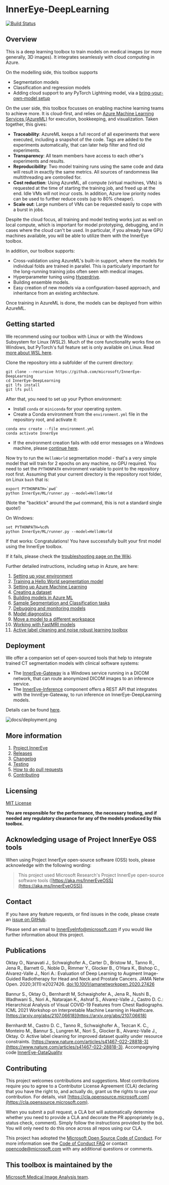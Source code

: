 # InnerEye-DeepLearning

[![Build Status](https://innereye.visualstudio.com/InnerEye/_apis/build/status/InnerEye-DeepLearning/InnerEye-DeepLearning-PR?branchName=main)](https://innereye.visualstudio.com/InnerEye/_build?definitionId=112&branchName=main)

## Overview

This is a deep learning toolbox to train models on medical images (or more generally, 3D images).
It integrates seamlessly with cloud computing in Azure.

On the modelling side, this toolbox supports

- Segmentation models
- Classification and regression models
- Adding cloud support to any PyTorch Lightning model, via a [bring-your-own-model setup](docs/bring_your_own_model.md)

On the user side, this toolbox focusses on enabling machine learning teams to achieve more. It is cloud-first, and
relies on [Azure Machine Learning Services (AzureML)](https://docs.microsoft.com/en-gb/azure/machine-learning/) for execution,
bookkeeping, and visualization. Taken together, this gives:

- **Traceability**: AzureML keeps a full record of all experiments that were executed, including a snapshot of
the code. Tags are added to the experiments automatically, that can later help filter and find old experiments.
- **Transparency**: All team members have access to each other's experiments and results.
- **Reproducibility**: Two model training runs using the same code and data will result in exactly the same metrics. All
 sources of randomness like multithreading are controlled for.
- **Cost reduction**: Using AzureML, all compute (virtual machines, VMs) is requested at the time of starting the
training job, and freed up at the end. Idle VMs will not incur costs. In addition, Azure low priority
nodes can be used to further reduce costs (up to 80% cheaper).
- **Scale out**: Large numbers of VMs can be requested easily to cope with a burst in jobs.

Despite the cloud focus, all training and model testing works just as well on local compute, which is important for
model prototyping, debugging, and in cases where the cloud can't be used. In particular, if you already have GPU
machines available, you will be able to utilize them with the InnerEye toolbox.

In addition, our toolbox supports:

- Cross-validation using AzureML's built-in support, where the models for
individual folds are trained in parallel. This is particularly important for the long-running training jobs
often seen with medical images.
- Hyperparameter tuning using
[Hyperdrive](https://docs.microsoft.com/en-us/azure/machine-learning/how-to-tune-hyperparameters).
- Building ensemble models.
- Easy creation of new models via a configuration-based approach, and inheritance from an existing
architecture.

Once training in AzureML is done, the models can be deployed from within AzureML.

## Getting started

We recommend using our toolbox with Linux or with the Windows Subsystem for Linux (WSL2). Much of the core
functionality works fine on Windows, but PyTorch's full feature set is only available on Linux. Read [more about
WSL here](docs/WSL.md).

Clone the repository into a subfolder of the current directory:

```shell
git clone --recursive https://github.com/microsoft/InnerEye-DeepLearning
cd InnerEye-DeepLearning
git lfs install
git lfs pull
```

After that, you need to set up your Python environment:

- Install `conda` or `miniconda` for your operating system.
- Create a Conda environment from the `environment.yml` file in the repository root, and activate it:

```shell
conda env create --file environment.yml
conda activate InnerEye
```

- If the environment creation fails with odd error messages on a Windows machine, please [continue here](docs/WSL.md).

Now try to run the `HelloWorld` segmentation model - that's a very simple model that will train for 2 epochs on any
machine, no GPU required. You need to set the `PYTHONPATH` environment variable to point to the repository root first.
Assuming that your current directory is the repository root folder, on Linux `bash` that is:

```shell
export PYTHONPATH=`pwd`
python InnerEye/ML/runner.py --model=HelloWorld
```

(Note the "backtick" around the `pwd` command, this is not a standard single quote!)

On Windows:

```shell
set PYTHONPATH=%cd%
python InnerEye/ML/runner.py --model=HelloWorld
```

If that works: Congratulations! You have successfully built your first model using the InnerEye toolbox.

If it fails, please check the
[troubleshooting page on the Wiki](https://github.com/microsoft/InnerEye-DeepLearning/wiki/Issues-with-code-setup-and-the-HelloWorld-model).

Further detailed instructions, including setup in Azure, are here:

1. [Setting up your environment](docs/environment.md)
1. [Training a Hello World segmentation model](docs/hello_world_model.md)
1. [Setting up Azure Machine Learning](docs/setting_up_aml.md)
1. [Creating a dataset](docs/creating_dataset.md)
1. [Building models in Azure ML](docs/building_models.md)
1. [Sample Segmentation and Classification tasks](docs/sample_tasks.md)
1. [Debugging and monitoring models](docs/debugging_and_monitoring.md)
1. [Model diagnostics](docs/model_diagnostics.md)
1. [Move a model to a different workspace](docs/move_model.md)
1. [Working with FastMRI models](docs/fastmri.md)
1. [Active label cleaning and noise robust learning toolbox](https://github.com/microsoft/InnerEye-DeepLearning/blob/1606729c7a16e1bfeb269694314212b6e2737939/InnerEye-DataQuality/README.md)

## Deployment

We offer a companion set of open-sourced tools that help to integrate trained CT segmentation models with clinical
software systems:

- The [InnerEye-Gateway](https://github.com/microsoft/InnerEye-Gateway) is a Windows service running in a DICOM network,
that can route anonymized DICOM images to an inference service.
- The [InnerEye-Inference](https://github.com/microsoft/InnerEye-Inference) component offers a REST API that integrates
with the InnnEye-Gateway, to run inference on InnerEye-DeepLearning models.

Details can be found [here](docs/deploy_on_aml.md).

![docs/deployment.png](docs/deployment.png)

## More information

1. [Project InnerEye](https://www.microsoft.com/en-us/research/project/medical-image-analysis/)
1. [Releases](docs/releases.md)
1. [Changelog](CHANGELOG.md)
1. [Testing](docs/testing.md)
1. [How to do pull requests](docs/pull_requests.md)
1. [Contributing](docs/contributing.md)

## Licensing

[MIT License](LICENSE)

**You are responsible for the performance, the necessary testing, and if needed any regulatory clearance for
 any of the models produced by this toolbox.**

## Acknowledging usage of Project InnerEye OSS tools

When using Project InnerEye open-source software (OSS) tools, please acknowledge with the following wording:

> This project used Microsoft Research's Project InnerEye open-source software tools ([https://aka.ms/InnerEyeOSS](https://aka.ms/InnerEyeOSS)).

## Contact

If you have any feature requests, or find issues in the code, please create an
[issue on GitHub](https://github.com/microsoft/InnerEye-DeepLearning/issues).

Please send an email to InnerEyeInfo@microsoft.com if you would like further information about this project.

## Publications

Oktay O., Nanavati J., Schwaighofer A., Carter D., Bristow M., Tanno R., Jena R., Barnett G., Noble D., Rimmer Y., Glocker B., O’Hara K., Bishop C., Alvarez-Valle J., Nori A.: Evaluation of Deep Learning to Augment Image-Guided Radiotherapy for Head and Neck and Prostate Cancers. JAMA Netw Open. 2020;3(11):e2027426. [doi:10.1001/jamanetworkopen.2020.27426](https://pubmed.ncbi.nlm.nih.gov/33252691/)

Bannur S., Oktay O., Bernhardt M, Schwaighofer A., Jena R., Nushi B., Wadhwani S., Nori A., Natarajan K., Ashraf S., Alvarez-Valle J., Castro D. C.: Hierarchical Analysis of Visual COVID-19 Features from Chest Radiographs. ICML 2021 Workshop on Interpretable Machine Learning in Healthcare. [https://arxiv.org/abs/2107.06618](https://arxiv.org/abs/2107.06618)

Bernhardt M., Castro D. C., Tanno R., Schwaighofer A., Tezcan K. C., Monteiro M., Bannur S., Lungren M., Nori S., Glocker B., Alvarez-Valle J., Oktay. O: Active label cleaning for improved dataset quality under resource constraints. [https://www.nature.com/articles/s41467-022-28818-3](https://www.nature.com/articles/s41467-022-28818-3). Accompagnying code [InnerEye-DataQuality](https://github.com/microsoft/InnerEye-DeepLearning/blob/1606729c7a16e1bfeb269694314212b6e2737939/InnerEye-DataQuality/README.md)

## Contributing

This project welcomes contributions and suggestions.  Most contributions require you to agree to a
Contributor License Agreement (CLA) declaring that you have the right to, and actually do, grant us
the rights to use your contribution. For details, visit [https://cla.opensource.microsoft.com](https://cla.opensource.microsoft.com).

When you submit a pull request, a CLA bot will automatically determine whether you need to provide
a CLA and decorate the PR appropriately (e.g., status check, comment). Simply follow the instructions
provided by the bot. You will only need to do this once across all repos using our CLA.

This project has adopted the [Microsoft Open Source Code of Conduct](https://opensource.microsoft.com/codeofconduct/).
For more information see the [Code of Conduct FAQ](https://opensource.microsoft.com/codeofconduct/faq/) or
contact [opencode@microsoft.com](mailto:opencode@microsoft.com) with any additional questions or comments.

## This toolbox is maintained by the
[Microsoft Medical Image Analysis team](https://www.microsoft.com/en-us/research/project/medical-image-analysis/).
